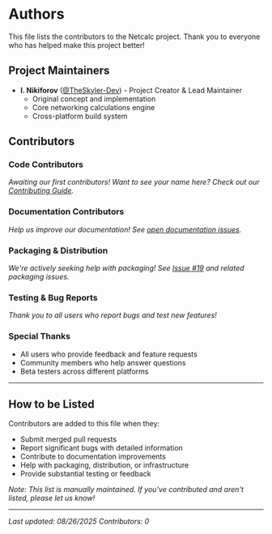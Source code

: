 # Authors

This file lists the contributors to the Netcalc project. Thank you to everyone who has helped make this project better!

## Project Maintainers

- **I. Nikiforov** ([@TheSkyler-Dev](https://github.com/TheSkyler-Dev)) - Project Creator & Lead Maintainer
  - Original concept and implementation
  - Core networking calculations engine
  - Cross-platform build system

## Contributors

### Code Contributors
<!-- Contributors who have submitted code changes -->

*Awaiting our first contributors! Want to see your name here? Check out our [Contributing Guide](CONTRIBUTING.md).*

### Documentation Contributors
<!-- Contributors who have improved documentation -->

*Help us improve our documentation! See [open documentation issues](https://github.com/TheSkyler-Dev/netcalc/issues?q=is%3Aissue+is%3Aopen+label%3Adocumentation).*

### Packaging & Distribution
<!-- Contributors who helped with installers, package managers, etc. -->

*We're actively seeking help with packaging! See [Issue #19](https://github.com/TheSkyler-Dev/netcalc/issues/19) and related packaging issues.*

### Testing & Bug Reports
<!-- Contributors who provided valuable testing or bug reports -->

*Thank you to all users who report bugs and test new features!*

### Special Thanks

<!-- Recognition for non-code contributions -->
- All users who provide feedback and feature requests
- Community members who help answer questions
- Beta testers across different platforms

---

## How to be Listed

Contributors are added to this file when they:

- Submit merged pull requests
- Report significant bugs with detailed information
- Contribute to documentation improvements  
- Help with packaging, distribution, or infrastructure
- Provide substantial testing or feedback

*Note: This list is manually maintained. If you've contributed and aren't listed, please let us know!*

---

*Last updated: 08/26/2025*
*Contributors: 0*
